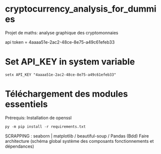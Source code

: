 # cryptocurrency_analysis_for_dummies
Projet de maths: analyse graphique des cryptomonnaies 

api token = 4aaaa51e-2ac2-48ce-8e75-a49c61efeb33

# Set API_KEY in system variable
```
setx API_KEY "4aaaa51e-2ac2-48ce-8e75-a49c61efeb33"
```

# Téléchargement des modules essentiels
Prérequis: Installation de openssl
```python
py -m pip install -r requirements.txt
```

SCRAPPING : seaborn | matplotlib / beautiful-soup / Pandas (Bdd)
Faire architecture (schéma global système des composants fonctionnements et dépendances)